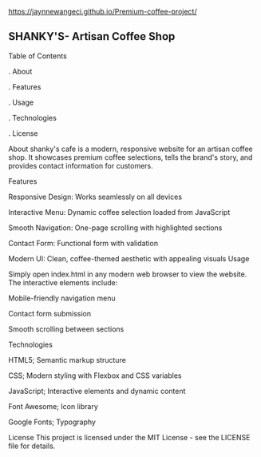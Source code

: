 https://jaynnewangeci.github.io/Premium-coffee-project/

## SHANKY'S- Artisan Coffee Shop

 Table of Contents
 
. About

. Features


. Usage

. Technologies

. License

About
shanky's cafe  is a modern, responsive website for an artisan coffee shop. It showcases premium coffee selections, tells the brand's story, and provides contact information for customers.

Features

Responsive Design: Works seamlessly on all devices

Interactive Menu: Dynamic coffee selection loaded from JavaScript

Smooth Navigation: One-page scrolling with highlighted sections

Contact Form: Functional form with validation

Modern UI: Clean, coffee-themed aesthetic with appealing visuals
Usage

Simply open index.html in any modern web browser to view the website. The interactive elements include:

Mobile-friendly navigation menu

Contact form submission

Smooth scrolling between sections

Technologies

HTML5; Semantic markup structure

CSS; Modern styling with Flexbox and CSS variables

JavaScript; Interactive elements and dynamic content

Font Awesome; Icon library

Google Fonts; Typography

License
This project is licensed under the MIT License - see the LICENSE file for details.



